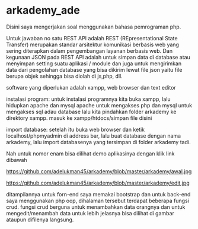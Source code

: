 # arkademy_ade

Disini saya mengerjakan soal menggunakan bahasa pemrograman php.

Untuk jawaban no satu REST API adalah REST (REpresentational State Transfer) merupakan standar arsitektur komunikasi berbasis web yang sering diterapkan dalam pengembangan layanan berbasis web. Dan kegunaan JSON pada REST API adalah untuk simpan data di database atau menyimpan setting suatu aplikasi / module dan juga  untuk mengirimkan data dari pengolahan database yang bisa dikirim lewat file json yaitu file berupa objek sehingga bisa diolah di js,php, dll. 

software yang diperlukan adalah xampp, web browser dan text editor

instalasi program:
untuk instalasi programnya kita buka xampp, lalu hidupkan apache dan mysql
apache untuk mengakses php dan mysql untuk mengakses sql adau database
lalu kita pindahkan folder arkademy ke direktory xampp. masuk ke xampp/htdocs/simpan file disini

import database:
setelah itu buka web browser dan ketik localhost/phpmyadmin di address bar, lalu buat database dengan nama arkademy, lalu import databasenya yang tersimpan di folder arkademy tadi.

Nah untuk nomor enam bisa dilihat demo aplikasinya dengan klik link dibawah 

https://github.com/adelukman45/arkademy/blob/master/arkademy/awal.jpg

https://github.com/adelukman45/arkademy/blob/master/arkademy/edit.jpg

ditampilannya untuk forn-end saya memakai bootstrap dan untuk back-end saya menggunakan php oop, dihalaman tersebut terdapat beberapa fungsi crud. fungsi crud berguna untuk menambahkan data orangnya dan untuk mengedit/menambah data untuk lebih jelasnya bisa dilihat di gambar ataupun difilenya langsung. 
